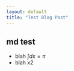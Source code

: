 ```yaml
---
layout: default
title: "Test Blog Post"
---
```


<link rel="stylesheet" href="/index.css">
<div class="content">

## md test 

- blah $\int dx = \pi$ 
- blah x2 

</div>